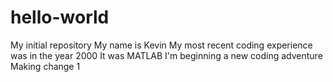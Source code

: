 # hello-world
My initial repository
My name is Kevin
My most recent coding experience was in the year 2000
It was MATLAB
I'm beginning a new coding adventure
Making change 1
